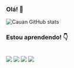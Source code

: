 ### Olá! 👊





![Cauan GitHub stats](https://github-readme-stats.vercel.app/api?username=cauancauan&show_icons=true&theme=onedark)

### Estou aprendendo! 👇

<div style="display: inline_block"><br/>
    <img align="center" alt"C#" src="https://img.shields.io/badge/C%23-239120?style=for-the-badge&logo=c-sharp&logoColor=white" />
    <img align="center" alt"HTML5" src="https://img.shields.io/badge/HTML5-E34F26?style=for-the-badge&logo=html5&logoColor=white" />
    <img align="center" alt"CSS3" src="https://img.shields.io/badge/CSS3-1572B6?style=for-the-badge&logo=css3&logoColor=white" />
    <img align="center" alt"JavaScript" src="https://img.shields.io/badge/JavaScript-F7DF1E?style=for-the-badge&logo=javascript&logoColor=black" />
</div><br/>


